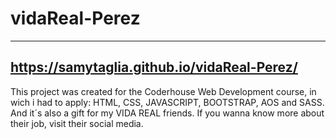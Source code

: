 # vidaReal-Perez
---
https://samytaglia.github.io/vidaReal-Perez/
---

This project was created for the Coderhouse Web Development course, in wich i had to apply: HTML, CSS, JAVASCRIPT, BOOTSTRAP, AOS and SASS.
And it´s also a gift for my VIDA REAL friends. 
If you wanna know more about their job, visit their social media.